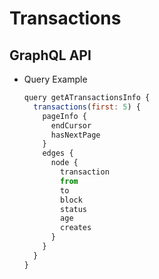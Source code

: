 
# Transactions

## GraphQL API

- Query Example
  ```javascript
  query getATransactionsInfo {
    transactions(first: 5) {
      pageInfo {
        endCursor
        hasNextPage
      }
      edges {
        node {
          transaction
          from
          to
          block
          status
          age
          creates
        }
      }
    }
  }
  ```
